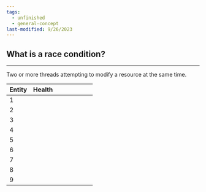 ```yaml
---
tags:
  - unfinished
  - general-concept
last-modified: 9/26/2023
---
```

## What is a race condition?
---
Two or more threads attempting to modify a resource at the same time. 


| Entity | Health |  |  |  |  |  |  |
| ---- | ---- | ---- | ---- | ---- | ---- | ---- | ---- |
| 1 |  |  |  |  |  |  |  |
| 2 |  |  |  |  |  |  |  |
| 3 |  |  |  |  |  |  |  |
| 4 |  |  |  |  |  |  |  |
| 5 |  |  |  |  |  |  |  |
| 6 |  |  |  |  |  |  |  |
| 7 |  |  |  |  |  |  |  |
| 8 |  |  |  |  |  |  |  |
| 9 |  |  |  |  |  |  |  |
